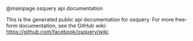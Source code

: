 @mainpage osquery api documentation

This is the generated public api documentation for osquery. For more free-form
documentation, see the GitHub wiki: https://github.com/facebook/osquery/wiki.
